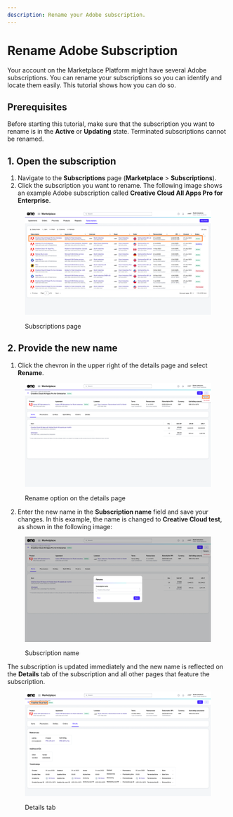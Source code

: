 ```yaml
---
description: Rename your Adobe subscription.
---
```


# Rename Adobe Subscription

Your account on the Marketplace Platform might have several Adobe subscriptions. You can rename your subscriptions so you can identify and locate them easily. This tutorial shows how you can do so.

## Prerequisites

Before starting this tutorial, make sure that the subscription you want to rename is in the **Active** or **Updating** state. Terminated subscriptions cannot be renamed.

## 1. Open the subscription <a href="#section-viewing-subscriptions" id="section-viewing-subscriptions"></a>

1. Navigate to the **Subscriptions** page (**Marketplace** > **Subscriptions**).&#x20;
2. Click the subscription you want to rename. The following image shows an example Adobe subscription called **Creative Cloud All Apps Pro for Enterprise**.

<figure><img src="../../../.gitbook/assets/Rename.png" alt=""><figcaption><p>Subscriptions page</p></figcaption></figure>

## 2. Provide the new name <a href="#section-renaming-a-subscription" id="section-renaming-a-subscription"></a>

1. Click the chevron in the upper right of the details page and select **Rename**.

<figure><img src="../../../.gitbook/assets/Rename1.png" alt=""><figcaption><p>Rename option on the details page</p></figcaption></figure>

2. Enter the new name in the **Subscription name** field and save your changes. In this example, the name is changed to **Creative Cloud test**, as shown in the following image:

<figure><img src="../../../.gitbook/assets/image (7) (3).png" alt=""><figcaption><p>Subscription name</p></figcaption></figure>

The subscription is updated immediately and the new name is reflected on the **Details** tab of the subscription and all other pages that feature the subscription.

<figure><img src="../../../.gitbook/assets/Name.png" alt=""><figcaption><p>Details tab</p></figcaption></figure>
